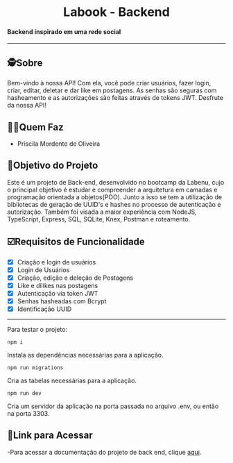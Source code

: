 <h1 align="center">
     Labook - Backend
</h1>

<h4 align="left">
    Backend inspirado em uma rede social
</h4>

---

##  🕵Sobre

Bem-vindo à nossa API! Com ela, você pode criar usuários, fazer login, criar, editar, deletar e dar like em postagens. As senhas são seguras com hasheamento e as autorizações são feitas através de tokens JWT. Desfrute da nossa API!



##  👩🏾Quem Faz 

- Priscila Mordente de Oliveira


##  🎯Objetivo do Projeto

Este é um projeto de Back-end, desenvolvido no bootcamp da Labenu, cujo o principal objetivo é estudar e compreender a arquitetura em camadas e programação orientada a objetos(POO). Junto a isso se tem a utilização de bibliotecas de geração de UUID's e hashes no processo de autenticação e autorização. Também foi visada a maior experiência com NodeJS, TypeScript, Express, SQL, SQLite, Knex, Postman e roteamento.


## ☑️Requisitos de Funcionalidade

- [x] Criação e login de usuários
- [x] Login de Usuários
- [x] Criação, edição e deleção de Postagens
- [x] Like e dilikes nas postagens
- [x] Autenticação via token JWT
- [x] Senhas hasheadas com Bcrypt
- [x] Identificação UUID
---

Para testar o projeto:

    npm i

Instala as dependências necessárias para a aplicação.
    
    npm run migrations

Cria as tabelas necessárias para a aplicação.

    npm run dev

Cria um servidor da aplicação na porta passada no arquivo .env, ou então na porta 3303.

## 🔗Link para Acessar

-Para acessar a documentação do projeto de back end, clique [aqui](https://documenter.getpostman.com/view/27038980/2s93sXcZxh).